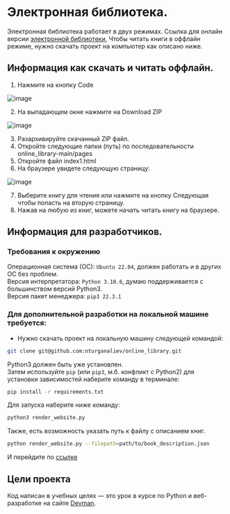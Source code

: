 # Электронная библиотека.

Электронная библиотека работает в двух режимах.
Ссылка для онлайн версии [электронной библиотеки](https://nturganaliev.github.io/online_library/pages/index1.html),
Чтобы читать книги в оффлайн режиме,
нужно скачать проект на компьютер как описано ниже.

## Информация как скачать и читать оффлайн.
1. Нажмите на кнопку Code 

 ![image](https://user-images.githubusercontent.com/12554535/230717637-8ad158a1-ed76-4401-92fc-836cb341addb.png)

2. На выпадающем окне нажмите на Download ZIP 

 ![image](https://user-images.githubusercontent.com/12554535/230717718-9fa6b94d-9c73-47d1-9f65-1f5dfccf0090.png)

3. Разархивируйте скачанный ZIP файл.
4. Откройте следующие папки (путь) по последовательности online_library-main/pages
5. Откройте файл index1.html
6. На браузере увидете следующую страницу:

![image](https://user-images.githubusercontent.com/12554535/230717969-09212fbc-c75a-4a12-96a1-5bc62394c806.png)

7. Выберите книгу для чтения или нажмите на кнопку Следующая чтобы попасть на вторую страницу.
8. Нажав на любую из книг, можете начать читать книгу на браузере.

## Информация для разработчиков.

### Требования к окружению

Операционная система (ОС): `Ubuntu 22.04`, должен работать и в других ОС без проблем.</br>
Версия интерпретатора: `Python 3.10.6`, думаю поддерживается с большинством версий Python3.</br>
Версия пакет менеджера: `pip3 22.3.1`</br>


### Для дополнительной разработки на локальной машине требуется:

- Нужно скачать проект на локальную машину следующей командой:

```bash
git clone git@github.com:nturganaliev/online_library.git
```

Python3 должен быть уже установлен.</br>
Затем используйте `pip` (или `pip3`, м.б. конфликт с Python2)
для установки зависимостей наберите команду в терминале:
```bash
pip install -r requirements.txt
```

Для запуска наберите ниже команду:

```bash
python3 render_website.py
```

Также, есть возможность указать путь к файлу с описанием книг.

```bash
python render_website.py --filepath=path/to/book_description.json
```

И перейдите по [ссылке](http://127.0.0.1:5500/pages/index1.html)

## Цели проекта

Код написан в учебных целях — это урок в курсе по Python и веб-разработке на сайте [Devman](https://dvmn.org).
